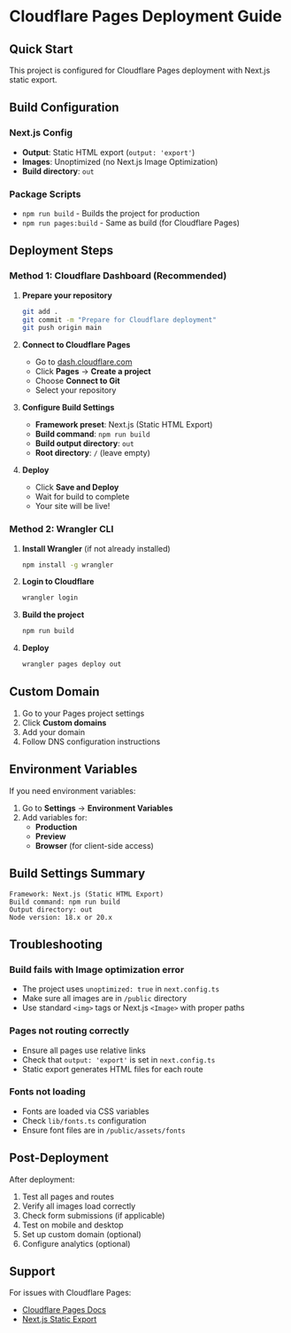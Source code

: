 # Cloudflare Pages Deployment Guide

## Quick Start

This project is configured for Cloudflare Pages deployment with Next.js static export.

## Build Configuration

### Next.js Config
- **Output**: Static HTML export (`output: 'export'`)
- **Images**: Unoptimized (no Next.js Image Optimization)
- **Build directory**: `out`

### Package Scripts
- `npm run build` - Builds the project for production
- `npm run pages:build` - Same as build (for Cloudflare Pages)

## Deployment Steps

### Method 1: Cloudflare Dashboard (Recommended)

1. **Prepare your repository**
   ```bash
   git add .
   git commit -m "Prepare for Cloudflare deployment"
   git push origin main
   ```

2. **Connect to Cloudflare Pages**
   - Go to [dash.cloudflare.com](https://dash.cloudflare.com)
   - Click **Pages** → **Create a project**
   - Choose **Connect to Git**
   - Select your repository

3. **Configure Build Settings**
   - **Framework preset**: Next.js (Static HTML Export)
   - **Build command**: `npm run build`
   - **Build output directory**: `out`
   - **Root directory**: `/` (leave empty)

4. **Deploy**
   - Click **Save and Deploy**
   - Wait for build to complete
   - Your site will be live!

### Method 2: Wrangler CLI

1. **Install Wrangler** (if not already installed)
   ```bash
   npm install -g wrangler
   ```

2. **Login to Cloudflare**
   ```bash
   wrangler login
   ```

3. **Build the project**
   ```bash
   npm run build
   ```

4. **Deploy**
   ```bash
   wrangler pages deploy out
   ```

## Custom Domain

1. Go to your Pages project settings
2. Click **Custom domains**
3. Add your domain
4. Follow DNS configuration instructions

## Environment Variables

If you need environment variables:

1. Go to **Settings** → **Environment Variables**
2. Add variables for:
   - **Production**
   - **Preview**
   - **Browser** (for client-side access)

## Build Settings Summary

```
Framework: Next.js (Static HTML Export)
Build command: npm run build
Output directory: out
Node version: 18.x or 20.x
```

## Troubleshooting

### Build fails with Image optimization error
- The project uses `unoptimized: true` in `next.config.ts`
- Make sure all images are in `/public` directory
- Use standard `<img>` tags or Next.js `<Image>` with proper paths

### Pages not routing correctly
- Ensure all pages use relative links
- Check that `output: 'export'` is set in `next.config.ts`
- Static export generates HTML files for each route

### Fonts not loading
- Fonts are loaded via CSS variables
- Check `lib/fonts.ts` configuration
- Ensure font files are in `/public/assets/fonts`

## Post-Deployment

After deployment:

1. Test all pages and routes
2. Verify all images load correctly
3. Check form submissions (if applicable)
4. Test on mobile and desktop
5. Set up custom domain (optional)
6. Configure analytics (optional)

## Support

For issues with Cloudflare Pages:
- [Cloudflare Pages Docs](https://developers.cloudflare.com/pages/)
- [Next.js Static Export](https://nextjs.org/docs/app/building-your-application/deploying/static-exports)

